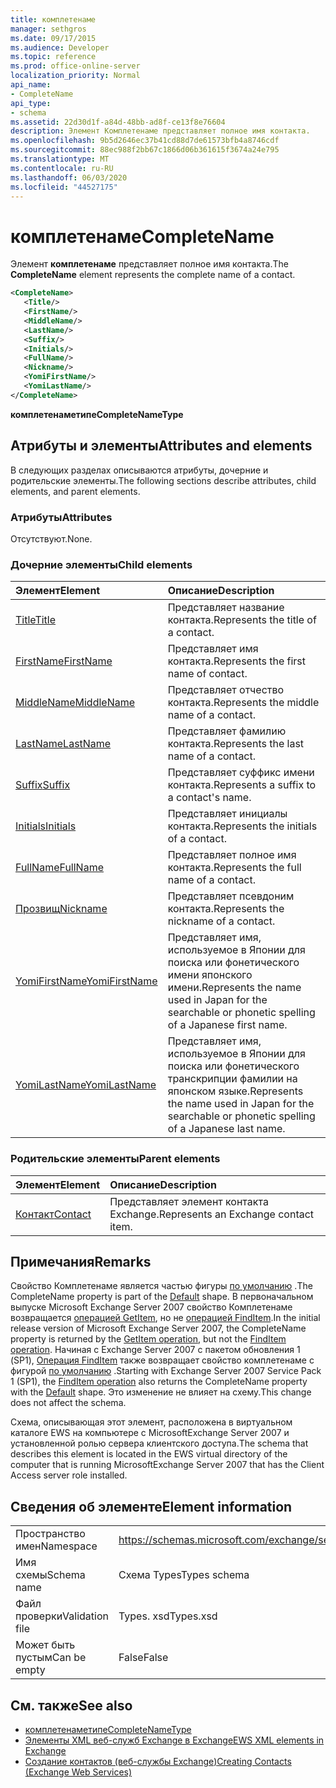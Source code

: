 ```yaml
---
title: комплетенаме
manager: sethgros
ms.date: 09/17/2015
ms.audience: Developer
ms.topic: reference
ms.prod: office-online-server
localization_priority: Normal
api_name:
- CompleteName
api_type:
- schema
ms.assetid: 22d30d1f-a84d-48bb-ad8f-ce13f8e76604
description: Элемент Комплетенаме представляет полное имя контакта.
ms.openlocfilehash: 9b5d2646ec37b41cd88d7de61573bfb4a8746cdf
ms.sourcegitcommit: 88ec988f2bb67c1866d06b361615f3674a24e795
ms.translationtype: MT
ms.contentlocale: ru-RU
ms.lasthandoff: 06/03/2020
ms.locfileid: "44527175"
---
```

# <a name="completename"></a><span data-ttu-id="21d22-103">комплетенаме</span><span class="sxs-lookup"><span data-stu-id="21d22-103">CompleteName</span></span>

<span data-ttu-id="21d22-104">Элемент **комплетенаме** представляет полное имя контакта.</span><span class="sxs-lookup"><span data-stu-id="21d22-104">The **CompleteName** element represents the complete name of a contact.</span></span> 
  
```xml
<CompleteName>
   <Title/>
   <FirstName/>
   <MiddleName/>
   <LastName/>
   <Suffix/>
   <Initials/>
   <FullName/>
   <Nickname/>
   <YomiFirstName/>
   <YomiLastName/>
</CompleteName>
```

 <span data-ttu-id="21d22-105">**комплетенаметипе**</span><span class="sxs-lookup"><span data-stu-id="21d22-105">**CompleteNameType**</span></span>
## <a name="attributes-and-elements"></a><span data-ttu-id="21d22-106">Атрибуты и элементы</span><span class="sxs-lookup"><span data-stu-id="21d22-106">Attributes and elements</span></span>

<span data-ttu-id="21d22-107">В следующих разделах описываются атрибуты, дочерние и родительские элементы.</span><span class="sxs-lookup"><span data-stu-id="21d22-107">The following sections describe attributes, child elements, and parent elements.</span></span>
  
### <a name="attributes"></a><span data-ttu-id="21d22-108">Атрибуты</span><span class="sxs-lookup"><span data-stu-id="21d22-108">Attributes</span></span>

<span data-ttu-id="21d22-109">Отсутствуют.</span><span class="sxs-lookup"><span data-stu-id="21d22-109">None.</span></span>
  
### <a name="child-elements"></a><span data-ttu-id="21d22-110">Дочерние элементы</span><span class="sxs-lookup"><span data-stu-id="21d22-110">Child elements</span></span>

|<span data-ttu-id="21d22-111">**Элемент**</span><span class="sxs-lookup"><span data-stu-id="21d22-111">**Element**</span></span>|<span data-ttu-id="21d22-112">**Описание**</span><span class="sxs-lookup"><span data-stu-id="21d22-112">**Description**</span></span>|
|:-----|:-----|
|[<span data-ttu-id="21d22-113">Title</span><span class="sxs-lookup"><span data-stu-id="21d22-113">Title</span></span>](title.md) <br/> |<span data-ttu-id="21d22-114">Представляет название контакта.</span><span class="sxs-lookup"><span data-stu-id="21d22-114">Represents the title of a contact.</span></span>  <br/> |
|[<span data-ttu-id="21d22-115">FirstName</span><span class="sxs-lookup"><span data-stu-id="21d22-115">FirstName</span></span>](firstname.md) <br/> |<span data-ttu-id="21d22-116">Представляет имя контакта.</span><span class="sxs-lookup"><span data-stu-id="21d22-116">Represents the first name of contact.</span></span>  <br/> |
|[<span data-ttu-id="21d22-117">MiddleName</span><span class="sxs-lookup"><span data-stu-id="21d22-117">MiddleName</span></span>](middlename.md) <br/> |<span data-ttu-id="21d22-118">Представляет отчество контакта.</span><span class="sxs-lookup"><span data-stu-id="21d22-118">Represents the middle name of a contact.</span></span>  <br/> |
|[<span data-ttu-id="21d22-119">LastName</span><span class="sxs-lookup"><span data-stu-id="21d22-119">LastName</span></span>](lastname.md) <br/> |<span data-ttu-id="21d22-120">Представляет фамилию контакта.</span><span class="sxs-lookup"><span data-stu-id="21d22-120">Represents the last name of a contact.</span></span>  <br/> |
|[<span data-ttu-id="21d22-121">Suffix</span><span class="sxs-lookup"><span data-stu-id="21d22-121">Suffix</span></span>](suffix.md) <br/> |<span data-ttu-id="21d22-122">Представляет суффикс имени контакта.</span><span class="sxs-lookup"><span data-stu-id="21d22-122">Represents a suffix to a contact's name.</span></span>  <br/> |
|[<span data-ttu-id="21d22-123">Initials</span><span class="sxs-lookup"><span data-stu-id="21d22-123">Initials</span></span>](initials.md) <br/> |<span data-ttu-id="21d22-124">Представляет инициалы контакта.</span><span class="sxs-lookup"><span data-stu-id="21d22-124">Represents the initials of a contact.</span></span>  <br/> |
|[<span data-ttu-id="21d22-125">FullName</span><span class="sxs-lookup"><span data-stu-id="21d22-125">FullName</span></span>](fullname.md) <br/> |<span data-ttu-id="21d22-126">Представляет полное имя контакта.</span><span class="sxs-lookup"><span data-stu-id="21d22-126">Represents the full name of a contact.</span></span>  <br/> |
|[<span data-ttu-id="21d22-127">Прозвищ</span><span class="sxs-lookup"><span data-stu-id="21d22-127">Nickname</span></span>](nickname.md) <br/> |<span data-ttu-id="21d22-128">Представляет псевдоним контакта.</span><span class="sxs-lookup"><span data-stu-id="21d22-128">Represents the nickname of a contact.</span></span>  <br/> |
|[<span data-ttu-id="21d22-129">YomiFirstName</span><span class="sxs-lookup"><span data-stu-id="21d22-129">YomiFirstName</span></span>](yomifirstname.md) <br/> |<span data-ttu-id="21d22-130">Представляет имя, используемое в Японии для поиска или фонетического имени японского имени.</span><span class="sxs-lookup"><span data-stu-id="21d22-130">Represents the name used in Japan for the searchable or phonetic spelling of a Japanese first name.</span></span>  <br/> |
|[<span data-ttu-id="21d22-131">YomiLastName</span><span class="sxs-lookup"><span data-stu-id="21d22-131">YomiLastName</span></span>](yomilastname.md) <br/> |<span data-ttu-id="21d22-132">Представляет имя, используемое в Японии для поиска или фонетического транскрипции фамилии на японском языке.</span><span class="sxs-lookup"><span data-stu-id="21d22-132">Represents the name used in Japan for the searchable or phonetic spelling of a Japanese last name.</span></span>  <br/> |
   
### <a name="parent-elements"></a><span data-ttu-id="21d22-133">Родительские элементы</span><span class="sxs-lookup"><span data-stu-id="21d22-133">Parent elements</span></span>

|<span data-ttu-id="21d22-134">**Элемент**</span><span class="sxs-lookup"><span data-stu-id="21d22-134">**Element**</span></span>|<span data-ttu-id="21d22-135">**Описание**</span><span class="sxs-lookup"><span data-stu-id="21d22-135">**Description**</span></span>|
|:-----|:-----|
|[<span data-ttu-id="21d22-136">Контакт</span><span class="sxs-lookup"><span data-stu-id="21d22-136">Contact</span></span>](contact.md) <br/> |<span data-ttu-id="21d22-137">Представляет элемент контакта Exchange.</span><span class="sxs-lookup"><span data-stu-id="21d22-137">Represents an Exchange contact item.</span></span>  <br/> |
   
## <a name="remarks"></a><span data-ttu-id="21d22-138">Примечания</span><span class="sxs-lookup"><span data-stu-id="21d22-138">Remarks</span></span>

<span data-ttu-id="21d22-139">Свойство Комплетенаме является частью фигуры [по умолчанию](https://docs.microsoft.com/dotnet/api/exchangewebservices.defaultshapenamestype?view=exchange-ews-proxy) .</span><span class="sxs-lookup"><span data-stu-id="21d22-139">The CompleteName property is part of the [Default](https://docs.microsoft.com/dotnet/api/exchangewebservices.defaultshapenamestype?view=exchange-ews-proxy) shape.</span></span> <span data-ttu-id="21d22-140">В первоначальном выпуске Microsoft Exchange Server 2007 свойство Комплетенаме возвращается [операцией GetItem](getitem-operation.md), но не [операцией FindItem](finditem-operation.md).</span><span class="sxs-lookup"><span data-stu-id="21d22-140">In the initial release version of Microsoft Exchange Server 2007, the CompleteName property is returned by the [GetItem operation](getitem-operation.md), but not the [FindItem operation](finditem-operation.md).</span></span> <span data-ttu-id="21d22-141">Начиная с Exchange Server 2007 с пакетом обновления 1 (SP1), [Операция FindItem](finditem-operation.md) также возвращает свойство комплетенаме с фигурой [по умолчанию](https://docs.microsoft.com/dotnet/api/exchangewebservices.defaultshapenamestype?view=exchange-ews-proxy) .</span><span class="sxs-lookup"><span data-stu-id="21d22-141">Starting with Exchange Server 2007 Service Pack 1 (SP1), the [FindItem operation](finditem-operation.md) also returns the CompleteName property with the [Default](https://docs.microsoft.com/dotnet/api/exchangewebservices.defaultshapenamestype?view=exchange-ews-proxy) shape.</span></span> <span data-ttu-id="21d22-142">Это изменение не влияет на схему.</span><span class="sxs-lookup"><span data-stu-id="21d22-142">This change does not affect the schema.</span></span> 
  
<span data-ttu-id="21d22-143">Схема, описывающая этот элемент, расположена в виртуальном каталоге EWS на компьютере с MicrosoftExchange Server 2007 и установленной ролью сервера клиентского доступа.</span><span class="sxs-lookup"><span data-stu-id="21d22-143">The schema that describes this element is located in the EWS virtual directory of the computer that is running MicrosoftExchange Server 2007 that has the Client Access server role installed.</span></span>
  
## <a name="element-information"></a><span data-ttu-id="21d22-144">Сведения об элементе</span><span class="sxs-lookup"><span data-stu-id="21d22-144">Element information</span></span>

|||
|:-----|:-----|
|<span data-ttu-id="21d22-145">Пространство имен</span><span class="sxs-lookup"><span data-stu-id="21d22-145">Namespace</span></span>  <br/> |https://schemas.microsoft.com/exchange/services/2006/types  <br/> |
|<span data-ttu-id="21d22-146">Имя схемы</span><span class="sxs-lookup"><span data-stu-id="21d22-146">Schema name</span></span>  <br/> |<span data-ttu-id="21d22-147">Схема Types</span><span class="sxs-lookup"><span data-stu-id="21d22-147">Types schema</span></span>  <br/> |
|<span data-ttu-id="21d22-148">Файл проверки</span><span class="sxs-lookup"><span data-stu-id="21d22-148">Validation file</span></span>  <br/> |<span data-ttu-id="21d22-149">Types. xsd</span><span class="sxs-lookup"><span data-stu-id="21d22-149">Types.xsd</span></span>  <br/> |
|<span data-ttu-id="21d22-150">Может быть пустым</span><span class="sxs-lookup"><span data-stu-id="21d22-150">Can be empty</span></span>  <br/> |<span data-ttu-id="21d22-151">False</span><span class="sxs-lookup"><span data-stu-id="21d22-151">False</span></span>  <br/> |
   
## <a name="see-also"></a><span data-ttu-id="21d22-152">См. также</span><span class="sxs-lookup"><span data-stu-id="21d22-152">See also</span></span>

- [<span data-ttu-id="21d22-153">комплетенаметипе</span><span class="sxs-lookup"><span data-stu-id="21d22-153">CompleteNameType</span></span>](https://msdn.microsoft.com/library/ExchangeWebServices.CompleteNameType.aspx)
- [<span data-ttu-id="21d22-154">Элементы XML веб-служб Exchange в Exchange</span><span class="sxs-lookup"><span data-stu-id="21d22-154">EWS XML elements in Exchange</span></span>](ews-xml-elements-in-exchange.md)
- [<span data-ttu-id="21d22-155">Создание контактов (веб-службы Exchange)</span><span class="sxs-lookup"><span data-stu-id="21d22-155">Creating Contacts (Exchange Web Services)</span></span>](https://msdn.microsoft.com/library/4845917e-70d1-481c-bbd7-011ec6571789%28Office.15%29.aspx)

